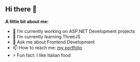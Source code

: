 ## Hi there 👋

**A little bit about me:**

- 🔭 I’m currently working on ASP.NET Development projects
- 🌱 I’m currently learning ThreeJS
- 💬 Ask me about Frontend Development
- 📫 How to reach me: [my portfolio](https://pieterbikkel.com)
- ⚡ Fun fact: I like Italian food
